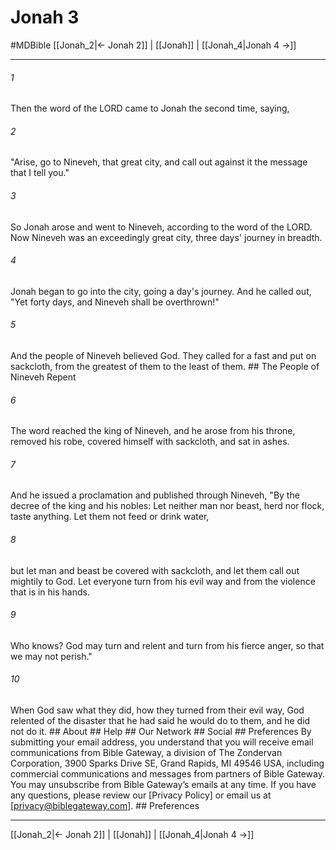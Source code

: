 # Jonah 3
#MDBible
[[Jonah_2|← Jonah 2]] | [[Jonah]] | [[Jonah_4|Jonah 4 →]]

***


###### 1 
Then the word of the LORD came to Jonah the second time, saying, 

###### 2 
"Arise, go to Nineveh, that great city, and call out against it the message that I tell you." 

###### 3 
So Jonah arose and went to Nineveh, according to the word of the LORD. Now Nineveh was an exceedingly great city, three days' journey in breadth. 

###### 4 
Jonah began to go into the city, going a day's journey. And he called out, "Yet forty days, and Nineveh shall be overthrown!" 

###### 5 
And the people of Nineveh believed God. They called for a fast and put on sackcloth, from the greatest of them to the least of them. ## The People of Nineveh Repent 

###### 6 
The word reached the king of Nineveh, and he arose from his throne, removed his robe, covered himself with sackcloth, and sat in ashes. 

###### 7 
And he issued a proclamation and published through Nineveh, "By the decree of the king and his nobles: Let neither man nor beast, herd nor flock, taste anything. Let them not feed or drink water, 

###### 8 
but let man and beast be covered with sackcloth, and let them call out mightily to God. Let everyone turn from his evil way and from the violence that is in his hands. 

###### 9 
Who knows? God may turn and relent and turn from his fierce anger, so that we may not perish." 

###### 10 
When God saw what they did, how they turned from their evil way, God relented of the disaster that he had said he would do to them, and he did not do it. ## About ## Help ## Our Network ## Social ## Preferences By submitting your email address, you understand that you will receive email communications from Bible Gateway, a division of The Zondervan Corporation, 3900 Sparks Drive SE, Grand Rapids, MI 49546 USA, including commercial communications and messages from partners of Bible Gateway. You may unsubscribe from Bible Gateway&rsquo;s emails at any time. If you have any questions, please review our [Privacy Policy] or email us at [privacy@biblegateway.com]. ## Preferences

***

[[Jonah_2|← Jonah 2]] | [[Jonah]] | [[Jonah_4|Jonah 4 →]]
